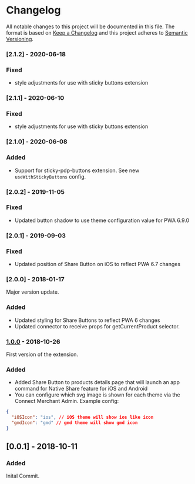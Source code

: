 # Changelog
 All notable changes to this project will be documented in this file.
 The format is based on [Keep a Changelog](http://keepachangelog.com/) and this project adheres to [Semantic Versioning](http://semver.org/).

### [2.1.2] - 2020-06-18
### Fixed
- style adjustments for use with sticky buttons extension

### [2.1.1] - 2020-06-10
### Fixed
- style adjustments for use with sticky buttons extension

### [2.1.0] - 2020-06-08
### Added
- Support for sticky-pdp-buttons extension. See new `useWithStickyButtons` config.

### [2.0.2] - 2019-11-05
### Fixed
- Updated button shadow to use theme configuration value for PWA 6.9.0

### [2.0.1] - 2019-09-03
### Fixed
- Updated position of Share Button on iOS to reflect PWA 6.7 changes

### [2.0.0] - 2018-01-17
Major version update.
### Added
- Updated styling for Share Buttons to reflect PWA 6 changes
- Updated connector to receive props for getCurrentProduct selector.

### [1.0.0] - 2018-10-26
First version of the extension.
### Added
- Added Share Button to products details page that will launch an app command for Native Share feature for iOS and Android
- You can configure which svg image is shown for each theme via the Connect Merchant Admin. Example config:
```json
{
  "iOSIcon": "ios", // iOS theme will show ios like icon
  "gmdIcon": "gmd" // gmd theme will show gmd icon
}

```

## [0.0.1] - 2018-10-11
### Added
Inital Commit.

[1.0.0]: https://github.com/shopgate/ext-pdp-native-share/compare/v0.0.1...v1.0.0
